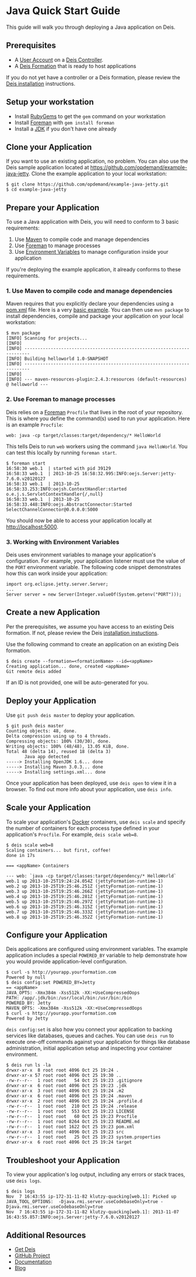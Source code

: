 # Java Quick Start Guide

This guide will walk you through deploying a Java application on Deis.

## Prerequisites

* A [User Account](http://docs.deis.io/en/latest/client/register/) on a [Deis Controller](http://docs.deis.io/en/latest/terms/controller/).
* A [Deis Formation](http://docs.deis.io/en/latest/gettingstarted/concepts/#formations) that is ready to host applications

If you do not yet have a controller or a Deis formation, please review the [Deis installation](http://docs.deis.io/en/latest/installation/) instructions.


## Setup your workstation

* Install [RubyGems](http://rubygems.org/pages/download) to get the `gem` command on your workstation
* Install [Foreman](http://ddollar.github.com/foreman/) with `gem install foreman`
* Install a [JDK](http://www.oracle.com/technetwork/java/javase/downloads/index.html) if you don't have one already

## Clone your Application

If you want to use an existing application, no problem.  You can also use the Deis sample application located at <https://github.com/opdemand/example-java-jetty>.  Clone the example application to your local workstation:

	$ git clone https://github.com/opdemand/example-java-jetty.git
	$ cd example-java-jetty

## Prepare your Application

To use a Java application with Deis, you will need to conform to 3 basic requirements:

 1. Use [Maven](http://maven.apache.org/guides/getting-started/index.html) to compile code and manage dependencies
 2. Use [Foreman](http://ddollar.github.com/foreman/) to manage processes
 3. Use [Environment Variables](https://help.ubuntu.com/community/EnvironmentVariables) to manage configuration inside your application

If you're deploying the example application, it already conforms to these requirements.

### 1. Use Maven to compile code and manage dependencies

Maven requires that you explicitly declare your dependencies using a [pom.xml](http://www.pip-installer.org/en/latest/requirements.html) file.  Here is a very [basic example](https://github.com/opdemand/example-java-jetty/blob/master/pom.xml). You can then use `mvn package` to install dependencies, compile and package your application on your local workstation:

	$ mvn package
	[INFO] Scanning for projects...
	[INFO]                                                                         
	[INFO] ------------------------------------------------------------------------
	[INFO] Building helloworld 1.0-SNAPSHOT
	[INFO] ------------------------------------------------------------------------
	[INFO] 
	[INFO] --- maven-resources-plugin:2.4.3:resources (default-resources) @ helloworld ---

### 2. Use Foreman to manage processes

Deis relies on a [Foreman](http://ddollar.github.com/foreman/) `Procfile` that lives in the root of your repository.  This is where you define the command(s) used to run your application.  Here is an example `Procfile`:

    web: java -cp target/classes:target/dependency/* HelloWorld


This tells Deis to run `web` workers using the command `java HelloWorld`. You can test this locally by running `foreman start`.

	$ foreman start
	16:58:30 web.1  | started with pid 39129
	16:58:33 web.1  | 2013-10-25 16:58:32.995:INFO:oejs.Server:jetty-7.6.0.v20120127
	16:58:33 web.1  | 2013-10-25 16:58:33.253:INFO:oejsh.ContextHandler:started o.e.j.s.ServletContextHandler{/,null}
	16:58:33 web.1  | 2013-10-25 16:58:33.448:INFO:oejs.AbstractConnector:Started SelectChannelConnector@0.0.0.0:5000


You should now be able to access your application locally at <http://localhost:5000>.

### 3. Working with Environment Variables

Deis uses environment variables to manage your application's configuration. For example, your application listener must use the value of the `PORT` environment variable. The following code snippet demonstrates how this can work inside your application:

    import org.eclipse.jetty.server.Server;
    ...
	Server server = new Server(Integer.valueOf(System.getenv("PORT")));


## Create a new Application

Per the prerequisites, we assume you have access to an existing Deis formation. If not, please review the Deis [installation instuctions](http://docs.deis.io/en/latest/gettingstarted/installation/).

Use the following command to create an application on an existing Deis formation.

	$ deis create --formation=<formationName> --id=<appName>
	Creating application... done, created <appName>
	Git remote deis added
	
If an ID is not provided, one will be auto-generated for you.

## Deploy your Application

Use `git push deis master` to deploy your application.

	$ git push deis master
	Counting objects: 48, done.
	Delta compression using up to 4 threads.
	Compressing objects: 100% (30/30), done.
	Writing objects: 100% (48/48), 13.05 KiB, done.
	Total 48 (delta 14), reused 18 (delta 3)
	       Java app detected
	-----> Installing OpenJDK 1.6... done
	-----> Installing Maven 3.0.3... done
	-----> Installing settings.xml... done


Once your application has been deployed, use `deis open` to view it in a browser. To find out more info about your application, use `deis info`.

## Scale your Application

To scale your application's [Docker](http://docker.io) containers, use `deis scale` and specify the number of containers for each process type defined in your application's `Procfile`. For example, `deis scale web=8`.

	$ deis scale web=8
	Scaling containers... but first, coffee!
	done in 17s
	
	=== <appName> Containers
	
	--- web: `java -cp target/classes:target/dependency/* HelloWorld`
	web.1 up 2013-10-25T19:24:24.054Z (jettyFormation-runtime-1)
	web.2 up 2013-10-25T19:25:46.251Z (jettyFormation-runtime-1)
	web.3 up 2013-10-25T19:25:46.266Z (jettyFormation-runtime-1)
	web.4 up 2013-10-25T19:25:46.281Z (jettyFormation-runtime-1)
	web.5 up 2013-10-25T19:25:46.297Z (jettyFormation-runtime-1)
	web.6 up 2013-10-25T19:25:46.315Z (jettyFormation-runtime-1)
	web.7 up 2013-10-25T19:25:46.333Z (jettyFormation-runtime-1)
	web.8 up 2013-10-25T19:25:46.352Z (jettyFormation-runtime-1)
	


## Configure your Application

Deis applications are configured using environment variables. The example application includes a special `POWERED_BY` variable to help demonstrate how you would provide application-level configuration. 

	$ curl -s http://yourapp.yourformation.com
	Powered by null
	$ deis config:set POWERED_BY=Jetty
	== <appName>
	JAVA_OPTS: -Xmx384m -Xss512k -XX:+UseCompressedOops
	PATH: /app/.jdk/bin:/usr/local/bin:/usr/bin:/bin
	POWERED_BY: Jetty
	MAVEN_OPTS: -Xmx384m -Xss512k -XX:+UseCompressedOops
	$ curl -s http://yourapp.yourformation.com
	Powered by Jetty

`deis config:set` is also how you connect your application to backing services like databases, queues and caches. You can use `deis run` to execute one-off commands against your application for things like database administration, initial application setup and inspecting your container environment.

	$ deis run ls -la
	drwxr-xr-x  8 root root 4096 Oct 25 19:24 .
	drwxr-xr-x 57 root root 4096 Oct 25 19:30 ..
	-rw-r--r--  1 root root   54 Oct 25 19:23 .gitignore
	drwxr-xr-x  6 root root 4096 Oct 25 19:23 .jdk
	drwxr-xr-x  3 root root 4096 Oct 25 19:24 .m2
	drwxr-xr-x  6 root root 4096 Oct 25 19:24 .maven
	drwxr-xr-x  2 root root 4096 Oct 25 19:24 .profile.d
	-rw-r--r--  1 root root  210 Oct 25 19:24 .release
	-rw-r--r--  1 root root  553 Oct 25 19:23 LICENSE
	-rw-r--r--  1 root root   60 Oct 25 19:23 Procfile
	-rw-r--r--  1 root root 8264 Oct 25 19:23 README.md
	-rw-r--r--  1 root root 1622 Oct 25 19:23 pom.xml
	drwxr-xr-x  3 root root 4096 Oct 25 19:23 src
	-rw-r--r--  1 root root   25 Oct 25 19:23 system.properties
	drwxr-xr-x  6 root root 4096 Oct 25 19:24 target

## Troubleshoot your Application

To view your application's log output, including any errors or stack traces, use `deis logs`.

	$ deis logs
	Nov  7 16:43:55 ip-172-31-11-82 klutzy-quacking[web.1]: Picked up JAVA_TOOL_OPTIONS:  -Djava.rmi.server.useCodebaseOnly=true -Djava.rmi.server.useCodebaseOnly=true
	Nov  7 16:43:55 ip-172-31-11-82 klutzy-quacking[web.1]: 2013-11-07 16:43:55.857:INFO:oejs.Server:jetty-7.6.0.v20120127


## Additional Resources

* [Get Deis](http://deis.io/get-deis/)
* [GitHub Project](https://github.com/opdemand/deis)
* [Documentation](http://docs.deis.io/)
* [Blog](http://deis.io/blog/)
